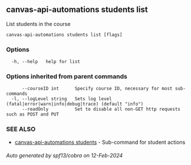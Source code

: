 ## canvas-api-automations students list

List students in the course

```
canvas-api-automations students list [flags]
```

### Options

```
  -h, --help   help for list
```

### Options inherited from parent commands

```
      --courseID int      Specify course ID, necessary for most sub-commands
  -l, --logLevel string   Sets log level (fatal|error|warn|info|debug|trace) (default "info")
      --readOnly          Set to disable all non-GET http requests such as POST and PUT
```

### SEE ALSO

* [canvas-api-automations students](canvas-api-automations_students.md)	 - Sub-command for student actions

###### Auto generated by spf13/cobra on 12-Feb-2024
